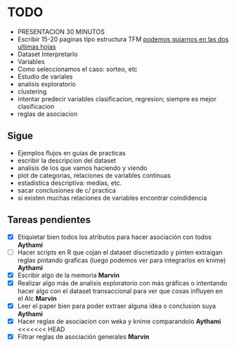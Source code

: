 # TODO
+ PRESENTACION 30 MINUTOS
+ Escribir 15-20 paginas tipo estructura TFM [podemos guiarnos en las dos ultimas hojas](http://masteres.ugr.es/ing-informatica/pages/info_academica/tfm/resoluciontfm1516/resoluciontfm/!)
+ Dataset Interpretarlo
+ Variables
+ Como seleccionamos el caso: sorteo, etc
+ Estudio de variales
+ analisis exploratorio
+ clustering
+ intentar predecir variables clasificacion, regresion; siempre es mejor clasificacion
+ reglas de asociacion

## Sigue

+ Ejemplos flujos en guias de practicas
+ escribir la descripcion del dataset
+ analisis de los que vamos haciendo y viendo
+ plot de categorias, relaciones de variables continuas
+ estadistica descriptiva: medias, etc.
+ sacar conclusiones de c/ practica
+ si existen muchas relaciones de variables encontrar coindidencia

## Tareas pendientes
- [x] Etiquietar bien todos los atributos para hacer asociación con todos **Aythami**
- [ ] Hacer scripts en R que cojan el dataset discretizado y pinten extraigan reglas pintando graficas (luego podemos ver para integrarlos en knime) **Aythami**
- [x] Escribir algo de la memoria **Marvin**
- [x] Realizar algo más de analisis exploratorio con más gráficas o intentando hacer algo con el dataset transaccional para ver que cosas influyen en el Alc **Marvin**
- [x] Leer el paper bien para poder extraer alguna idea o conclusion suya **Aythami**
- [x] Hacer reglas de asociacion con weka y knime comparandolo **Aythami**
<<<<<<< HEAD
- [x] Filtrar reglas de asociación generales **Marvin**
